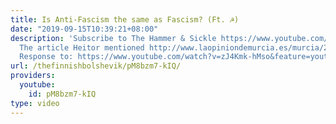 ```yaml
---
title: Is Anti-Fascism the same as Fascism? (Ft. ☭)
date: "2019-09-15T10:39:21+08:00"
description: 'Subscribe to The Hammer & Sickle https://www.youtube.com/channel/UCAOU2ZMxUTJYzOganZqgJkQ
  The article Heitor mentioned http://www.laopiniondemurcia.es/murcia/2017/01/22/brutal-agresion-chica-centro-murcia/800083.html
  Response to: https://www.youtube.com/watch?v=zJ4Kmk-hMso&feature=youtu.be'
url: /thefinnishbolshevik/pM8bzm7-kIQ/
providers:
  youtube:
    id: pM8bzm7-kIQ
type: video
---
```

